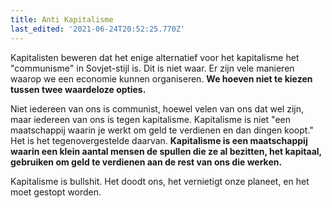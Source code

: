 ```yaml
---
title: Anti Kapitalisme
last_edited: '2021-06-24T20:52:25.770Z'
---
```

Kapitalisten beweren dat het enige alternatief voor het kapitalisme het "communisme" in Sovjet-stijl is. Dit is niet waar. Er zijn vele manieren waarop we een economie kunnen organiseren. **We hoeven niet te kiezen tussen twee waardeloze opties.**

Niet iedereen van ons is communist, hoewel velen van ons dat wel zijn, maar iedereen van ons is tegen kapitalisme. Kapitalisme is niet "een maatschappij waarin je werkt om geld te verdienen en dan dingen koopt." Het is het tegenovergestelde daarvan. **Kapitalisme is een maatschappij waarin een klein aantal mensen de spullen die ze al bezitten, het kapitaal, gebruiken om geld te verdienen aan de rest van ons die werken.**

Kapitalisme is bullshit. Het doodt ons, het vernietigt onze planeet, en het moet gestopt worden.